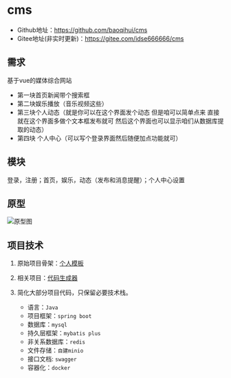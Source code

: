 # cms
+ Github地址：https://github.com/baoqihui/cms
+ Gitee地址(非实时更新)：https://gitee.com/idse666666/cms
## 需求

基于vue的媒体综合网站 

+ 第一块首页新闻带个搜索框
+ 第二块娱乐播放（音乐视频这些）
+ 第三块个人动态（就是你可以在这个界面发个动态 但是咱可以简单点来 直接就在这个界面多做个文本框发布就可 然后这个界面也可以显示咱们从数据库提取的动态）
+ 第四块 个人中心（可以写个登录界面然后随便加点功能就可）

## 模块

登录，注册；首页，娱乐，动态（发布和消息提醒）；个人中心设置

## 原型

![原型图](https://minio.service.cf/file/%E5%8E%9F%E5%9E%8B%E5%88%9D%E7%A8%BF.png)

## 项目技术
1. 原始项目骨架：[个人模板](https://github.com/baoqihui/code-demo-persion)

2. 相关项目：[代码生成器](https://github.com/baoqihui/code-generator-persion)

3. 简化大部分项目代码，只保留必要技术栈。
   + 语言：`Java`
   + 项目框架：`spring boot`
   + 数据库：`mysql`
   + 持久层框架：`mybatis plus`
   + 非关系数据库：`redis`
   + 文件存储：`自建minio`
   + 接口文档: `swagger`
   + 容器化：`docker`